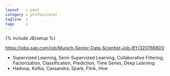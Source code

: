 ```yaml
---
layout   : post
category : professional
tagline  : 
tags     : 
---
```

{% include JB/setup %}

https://jobs.sap.com/job/Munich-Senior-Data-Scientist-Job-BY/320766801/

- Supervized Learning, Semi-Supervized Learning, Collaborative Filtering, Factorization, Classification, Prediction, Time Series, Deep Learning
- Hadoop, Kafka, Cassandra, Spark, Flink, Hive
